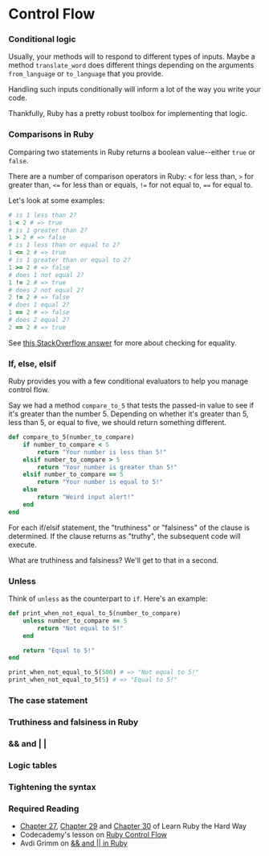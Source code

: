 # Control Flow

### Conditional logic

Usually, your methods will to respond to different types of inputs. Maybe a method `translate_word` does different things depending on the arguments `from_language` or `to_language` that you provide.

Handling such inputs conditionally will inform a lot of the way you write your code.

Thankfully, Ruby has a pretty robust toolbox for implementing that logic.

### Comparisons in Ruby

Comparing two statements in Ruby returns a boolean value--either `true` or `false`.

There are a number of comparison operators in Ruby: `<` for less than, `>` for greater than, `<=` for less than or equals, `!=` for not equal to, `==` for equal to.

Let's look at some examples:

```ruby
# is 1 less than 2?
1 < 2 # => true
# is 1 greater than 2?
1 > 2 # => false
# is 1 less than or equal to 2?
1 <= 2 # => true
# is 1 greater than or equal to 2?
1 >= 2 # => false
# does 1 not equal 2?
1 != 2 # => true
# does 2 not equal 2?
2 != 2 # => false
# does 1 equal 2?
1 == 2 # => false
# does 2 equal 2?
2 == 2 # => true
```

See [this StackOverflow answer](https://stackoverflow.com/questions/7156955/whats-the-difference-between-equal-eql-and) for more about checking for equality.

### If, else, elsif

Ruby provides you with a few conditional evaluators to help you manage control flow.

Say we had a method `compare_to_5` that tests the passed-in value to see if it's greater than the number 5. Depending on whether it's greater than 5, less than 5, or equal to five, we should return something different.

```ruby
def compare_to_5(number_to_compare)
    if number_to_compare < 5
        return "Your number is less than 5!"
    elsif number_to_compare > 5
        return "Your number is greater than 5!"
    elsif number_to_compare == 5
        return "Your number is equal to 5!"
    else
        return "Weird input alert!"
    end
end
```

For each if/elsif statement, the "truthiness" or "falsiness" of the clause is determined. If the clause returns as "truthy", the subsequent code will execute.

What are truthiness and falsiness? We'll get to that in a second.

### Unless

Think of `unless` as the counterpart to `if`. Here's an example:

```ruby
def print_when_not_equal_to_5(number_to_compare)
    unless number_to_compare == 5
        return "Not equal to 5!"
    end

    return "Equal to 5!"
end

print_when_not_equal_to_5(500) # => "Not equal to 5!"
print_when_not_equal_to_5(5) # => "Equal to 5!"
```


### The case statement

### Truthiness and falsiness in Ruby

### && and | |

### Logic tables

### Tightening the syntax

### Required Reading

* [Chapter 27](http://ruby.learncodethehardway.org/book/ex27.html), [Chapter 29](http://ruby.learncodethehardway.org/book/ex29.html) and [Chapter 30](http://ruby.learncodethehardway.org/book/ex30.html) of Learn Ruby the Hard Way
* Codecademy's lesson on [Ruby Control Flow](http://www.codecademy.com/courses/ruby-beginner-en-NFCZ7/0/1)
* Avdi Grimm on [&& and || in Ruby](http://devblog.avdi.org/2010/08/02/using-and-and-or-in-ruby/)
